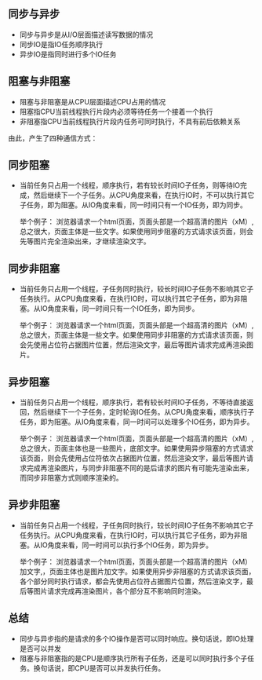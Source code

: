 ## 同步与异步 #
- 同步与异步是从I/O层面描述读写数据的情况
- 同步IO是指IO任务顺序执行
- 异步IO是指同时进行多个IO任务

## 阻塞与非阻塞 ##
- 阻塞与非阻塞是从CPU层面描述CPU占用的情况
- 阻塞指CPU当前线程执行片段内必须等待任务一个接着一个执行
- 非阻塞指CPU当前线程执行片段内任务可同时执行，不具有前后依赖关系

由此，产生了四种通信方式：
## 同步阻塞 ##
- 当前任务只占用一个线程，顺序执行，若有较长时间IO子任务，则等待IO完成，然后继续下一个子任务。从CPU角度来看，在执行IO时，不可以执行其它子任务，即为阻塞。从IO角度来看，同一时间只有一个IO任务，即为同步。
	
	举个例子：
	浏览器请求一个html页面，页面头部是一个超高清的图片（xM）,总之很大，页面主体是一些文字。如果使用同步阻塞的方式请求该页面，则会先等图片完全渲染出来，才继续渲染文字。

## 同步非阻塞 ##
- 当前任务只占用一个线程，子任务同时执行，较长时间IO子任务不影响其它子任务执行。从CPU角度来看，在执行IO时，可以执行其它子任务，即为非阻塞。从IO角度来看，同一时间只有一个IO任务，即为同步。

	举个例子：
	浏览器请求一个html页面，页面头部是一个超高清的图片（xM）,总之很大，页面主体是一些文字。如果使用同步非阻塞的方式请求该页面，则会先使用占位符占据图片位置，然后渲染文字，最后等图片请求完成再渲染图片。
## 异步阻塞 ##
- 当前任务只占用一个线程，顺序执行，若有较长时间IO子任务，不等待直接返回，然后继续下一个子任务，定时轮询IO任务。从CPU角度来看，顺序执行子任务，即为阻塞。从IO角度来看，同一时间可以处理多个IO任务，即为异步。

	举个例子：
	浏览器请求一个html页面，页面头部是一个超高清的图片（xM）,总之很大，页面主体也是一些图片，底部文字。如果使用异步阻塞的方式请求该页面，则会先使用占位符依次占据图片位置，然后渲染文字，最后等图片请求完成再渲染图片，与同步非阻塞不同的是后请求的图片有可能先渲染出来，而同步非阻塞方式则顺序渲染的。

## 异步非阻塞 ##
- 当前任务只占用一个线程，子任务同时执行，较长时间IO子任务不影响其它子任务执行。从CPU角度来看，在执行IO时，可以执行其它子任务，即为非阻塞。从IO角度来看，同一时间可以执行多个IO任务，即为异步。

	举个例子：
	浏览器请求一个html页面，页面头部是一个超高清的图片（xM）加文字,，页面主体也是图片加文字。如果使用异步非阻塞的方式请求该页面，各个部分同时执行请求，都会先使用占位符占据图片位置，然后渲染文字，最后等图片请求完成再渲染图片，各个部分互不影响同时渲染。

## 总结 ##
- 同步与异步指的是请求的多个IO操作是否可以同时响应。换句话说，即IO处理是否可以并发
- 阻塞与非阻塞指的是CPU是顺序执行所有子任务，还是可以同时执行多个子任务。换句话说，即CPU是否可以并发执行任务。

